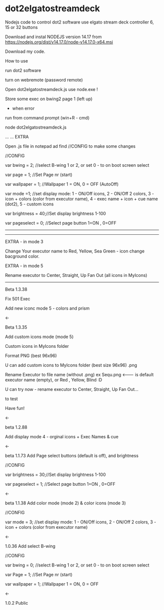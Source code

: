 # dot2elgatostreamdeck


Nodejs code to control dot2 software use elgato stream deck controller 6, 15 or 32 buttons

Download and instal NODEJS version 14.17 from https://nodejs.org/dist/v14.17.0/node-v14.17.0-x64.msi

Download my code.




How to use

run dot2 software

turn on webremote (password remote)

Open dot2elgatostreamdeck.js use node.exe !


Store some exec on bwing2 page 1 (left up)




- when error

run from command prompt (win+R - cmd)

node dot2elgatostreamdeck.js

...
...
EXTRA

Open .js file in notepad ad find //CONFIG to make some changes

//CONFIG

var bwing = 2;      //select B-wing 1 or 2, or set 0 - to on boot screen select

var page = 1;       //Set Page nr (start)

var wallpaper = 1;  //Wallpaper 1 = ON, 0 = OFF (AutoOff)

var mode =1;       //set display mode: 1 - ON/Off icons, 2 - ON/Off 2 colors, 3 - icon + colors (color from executor name), 4 - exec name + icon + cue name (dot2), 5 - custom icons

var brightness = 40;//Set display brightness 1-100

var pageselect = 0; //Select page button 1=ON , 0=OFF


----

----


EXTRA - in mode 3

Change Your executor name to Red, Yellow, Sea Green - icon change bacground color.

EXTRA - in mode 5

Rename executor to Center, Straight, Up Fan Out (all icons in MyIcons)


------------
Beta 1.3.38 

Fix 501 Exec

Add new iconc mode 5 - colors and prism


<-

Beta 1.3.35

Add custom icons mode (mode 5)

Custom icons in MyIcons folder

Format PNG (best 96x96)


U can add custom icons to MyIcons folder (best size 96x96) .png

Rename Executor to file name (without .png) ex Sequ.png <--- is default executor name (empty), or Red , Yellow, Blind :D

U can try now - rename executor to Center, Straight, Up Fan Out...

to test

Have fun!


<-

beta 1.2.88

Add display mode 4 - orginal icons + Exec Names & cue

<-

beta
1.1.73 Add Page select buttons (default is off), and brightness

//CONFIG

var brightness = 30;//Set display brightness 1-100

var pageselect = 1; //Select page button 1=ON , 0=OFF

<-

beta
1.1.38 Add color mode (mode 2) & color icons (mode 3)

//CONFIG

var mode = 3;  //set display mode: 1 - ON/Off icons, 2 - ON/Off 2 colors, 3 - icon + colors (color from executor name)

<-

1.0.36 Add select B-wing

//CONFIG

var bwing = 0;      //select B-wing 1 or 2, or set 0 - to on boot screen select

var Page = 1;       //Set Page nr (start)

var wallpaper = 1;  //Wallpaper 1 = ON, 0 = OFF

<-

1.0.2 Public
